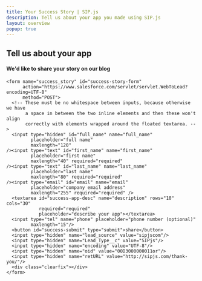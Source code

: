 ```yaml
---
title: Your Success Story | SIP.js
description: Tell us about your app you made using SIP.js
layout: overview
popup: true
---
```

<div>
  <div id="success-story" class="popdown">
    <h2 class="orange-fg">Tell us about your app</h2>
    <h4>We'd like to share your story on our blog</h4>

    <form name="success_story" id="success-story-form"
          action="https://www.salesforce.com/servlet/servlet.WebToLead?encoding=UTF-8"
          method="POST">
      <!-- These must be no whitespace between inputs, because otherwise we have
           a space in between the two inline elements and then these won't align
           correctly with elements wrapped around the floated textarea. -->
      <input type="hidden" id="full_name" name="full_name"
             placeholder="full name"
             maxlength="120"
    /><input type="text" id="first_name" name="first_name"
             placeholder="first name"
             maxlength="40" required="required"
    /><input type="text" id="last_name" name="last_name"
             placeholder="last name"
             maxlength="80" required="required"
    /><input type="email" id="email" name="email"
             placeholder="company email address"
             maxlength="255" required="required" />
      <textarea id="success-app-desc" name="description" rows="10" cols="30"
                required="required"
                placeholder="describe your app"></textarea>
      <input type="tel" name="phone" placeholder="phone number (optional)"
             maxlength="15"/>
      <button id="success-submit" type="submit">share</button>
      <input type="hidden" name="lead_source" value="sipjscom"/>
      <input type="hidden" name="Lead_Type__c" value="SIPjs"/>
      <input type="hidden" name="encoding" value="UTF-8"/>
      <input type="hidden" name="oid" value="00D3000000011or"/>
      <input type="hidden" name="retURL" value="http://sipjs.com/thank-you/"/>
      <div class="clearfix"></div>
    </form>
  </div>
</div>

<script src="/shared/js/success_story.js" type="text/javascript"></script>
